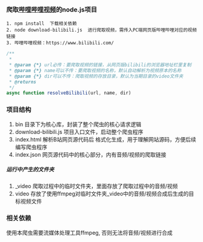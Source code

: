 ### 爬取[哔哩哔哩视频](https://www.bilibili.com/)的node.js项目
```shell
1. npm install  下载相关依赖
2. node download-bilibili.js  进行爬取视频，需传入PC端网页版哔哩哔哩对应的视频链接
3. 哔哩哔哩视频：https://www.bilibili.com/
```
```javascript
/**
 * 
 * @param {*} url必传：要爬取视频的链接，从网页版bilibili的浏览器地址栏里复制
 * @param {*} name可以不传：要爬取视频的名称，默认自动解析为视频原本的名称 
 * @param {*} dir可以不传：爬取视频的存放目录，默认为当期目录的video文件夹
 * @returns 
 */
async function resolveBilibili(url, name, dir)
```
### 项目结构
1. bin 目录下为核心库，封装了整个爬虫的核心请求逻辑
2. download-bilibili.js 项目入口文件，启动整个爬虫程序
3. index.html 解析B站网页源代码后 格式化生成，用于理解网站源码，方便后续编写爬虫程序
4. index.json 网页源代码中的核心部分，内有音频/视频的爬取链接
##### 运行中产生的文件夹
1. _video 爬取过程中的临时文件夹，里面存放了爬取过程中的音频/视频
2. video 存放了使用ffmpeg对临时文件夹_video中的音频/视频合成后生成的目标视频文件

### 相关依赖
使用本爬虫需要流媒体处理工具ffmpeg, 否则无法将音频/视频进行合成